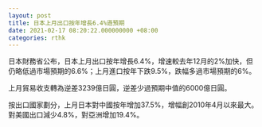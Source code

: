 ```yaml
---
layout: post
title: 日本上月出口按年增長6.4%遜預期
date: 2021-02-17 08:20:22.000000000 +08:00
categories: rthk
---
```


日本財務省公布，日本上月出口按年增長6.4%，增速較去年12月的2%加快，但仍略低過市場預期的6.6%；上月進口按年下跌9.5%，跌幅多過市場預期的6%。

上月貿易收支轉為逆差3239億日圓，逆差少過預期中值的6000億日圓。

按出口國家劃分，上月日本對中國按年增加37.5%，增幅創2010年4月以來最大。對美國出口減少4.8%，對亞洲增加19.4%。
